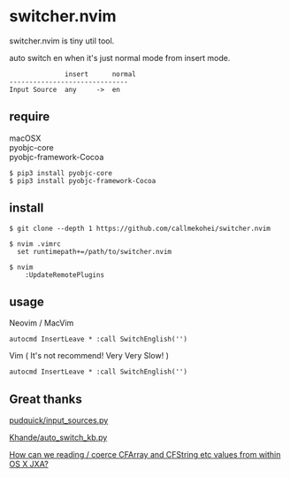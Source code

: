 # switcher.nvim

switcher.nvim is tiny util tool.

auto switch en when it's just normal mode from insert mode.

```
              insert      normal
------------------------------
Input Source  any     ->  en
```

## require

macOSX  
pyobjc-core  
pyobjc-framework-Cocoa  

```
$ pip3 install pyobjc-core
$ pip3 install pyobjc-framework-Cocoa
```

## install

```
$ git clone --depth 1 https://github.com/callmekohei/switcher.nvim

$ nvim .vimrc
  set runtimepath+=/path/to/switcher.nvim

$ nvim
    :UpdateRemotePlugins

```

## usage

Neovim / MacVim
```
autocmd InsertLeave * :call SwitchEnglish('')
```

Vim ( It's not recommend! Very Very Slow! )
```
autocmd InsertLeave * :call SwitchEnglish('')
```

## Great thanks

[pudquick/input_sources.py](https://gist.github.com/pudquick/cff1ecdc02b4cabe5aa0dc6919d97c6d)

[Khande/auto_switch_kb.py](https://gist.github.com/Khande/76f24ba90607fb5d54185bd8e4520de6)

[How can we reading / coerce CFArray and CFString etc values from within OS X JXA?](https://stackoverflow.com/a/35007079)
